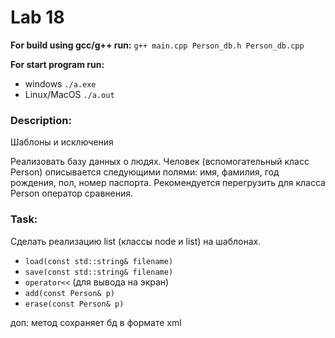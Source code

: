 # Lab 18  

**For build using gcc/g++ run:** `g++ main.cpp Person_db.h Person_db.cpp`  

**For start program run:** 
* windows `./a.exe`  
* Linux/MacOS `./a.out`   

### Description: 
Шаблоны и исключения

Реализовать базу данных о людях. Человек (вспомогательный класс Person) описывается следующими полями: имя, фамилия, год рождения, пол, номер паспорта. Рекомендуется перегрузить для класса Person оператор сравнения.

### Task:   
Сделать реализацию list (классы node и list) на шаблонах.  
* `load(const std::string& filename)`
* `save(const std::string& filename)`
* `operator<<` (для вывода на экран)
* `add(const Person& p)`
* `erase(const Person& p)`


доп: метод сохраняет бд в формате xml



 



